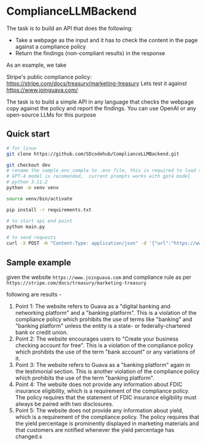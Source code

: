 # ComplianceLLMBackend

The task is to build an API that does the following:

* Take a webpage as the input and it has to check the content in the page against a compliance policy
* Return the findings (non-compliant results) in the response

As an example, we take

Stripe's public compliance policy: https://stripe.com/docs/treasury/marketing-treasury
Lets test it against https://www.joinguava.com/

The task is to build a simple API in any language that checks the webpage copy against the policy and report the findings. 
You can use OpenAI or any open-source LLMs for this purpose

## Quick start

```bash
# for linux
git clone https://github.com/SDcodehub/ComplianceLLMBackend.git

git checkout dev
# rename the sample_env_sample to .env file, this is required to load the api key
# GPT-4 model is recomended,  current prompts works with gpt4 model
# python 3.11.2
python -m venv venv

source venv/bin/activate

pip install -r requirements.txt

# to start api end point
python main.py

# to send requests
curl -X POST -H "Content-Type: application/json" -d '{"url":"https://www.joinguava.com"}' http://localhost:5000/check-compliance
```

## Sample example
given the website `https://www.joinguava.com` and compliance rule as per `https://stripe.com/docs/treasury/marketing-treasury`

following are results - 
1. Point 1: The website refers to Guava as a \"digital banking and networking platform\" and a \"banking platform\". This is a violation of the compliance policy which prohibits the use of terms like \"banking\" and \"banking platform\" unless the entity is a state- or federally-chartered bank or credit union.
2. Point 2: The website encourages users to \"Create your business checking account for free\". This is a violation of the compliance policy which prohibits the use of the term \"bank account\" or any variations of it.
3. Point 3: The website refers to Guava as a \"banking platform\" again in the testimonial section. This is another violation of the compliance policy which prohibits the use of the term \"banking platform\".
4. Point 4: The website does not provide any information about FDIC insurance eligibility, which is a requirement of the compliance policy. The policy requires that the statement of FDIC insurance eligibility must always be paired with two disclosures.
5. Point 5: The website does not provide any information about yield, which is a requirement of the compliance policy. The policy requires that the yield percentage is prominently displayed in marketing materials and that customers are notified whenever the yield percentage has changed.s
